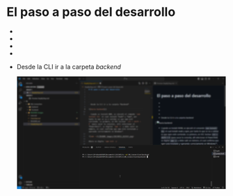 # El paso a paso del desarrollo

-
-
-
-
- Desde la CLI ir a la carpeta *backend*

  ![hacia backend](./README-images/20230911_024617.png)



